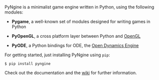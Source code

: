 
PyNgine is a minimalist game engine written in Python, using the following modules:

- **Pygame**, a well-known set of modules designed for writing games in Python

- **PyOpenGL**, a cross platform layer between Python and [OpenGL](http://www.opengl.org/)

- **PyODE**, a Python bindings for ODE, the [Open Dynamics Engine](http://www.ode.org/)

For getting started, just installing PyNgine using `pip`:

	$ pip install pyngine

Check out the documentation and the [wiki](https://github.com/alexrdp90/pyngine/wiki) for further information.